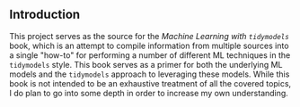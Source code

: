 ## Introduction

This project serves as the source for the _Machine Learning with `tidymodels`_ 
book, which is an attempt to compile information from multiple sources into a 
single "how-to" for performing a number of different ML techniques in the
`tidymodels` style. This book serves as a primer for both the underlying
ML models and the `tidymodels` approach to leveraging these models. While this
book is not intended to be an exhaustive treatment of all the covered topics, I
do plan to go into some depth in order to increase my own understanding.